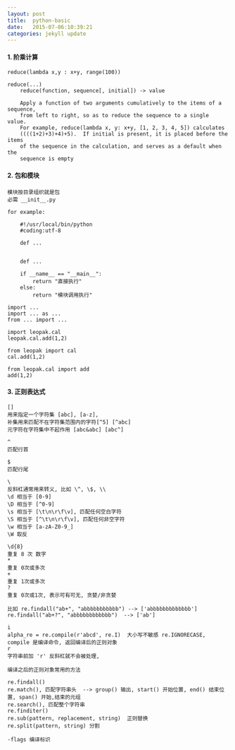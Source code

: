 ```yaml
---
layout: post
title:  python-basic
date:   2015-07-06:10:39:21
categories: jekyll update
---
```


#### 1. 阶乘计算
	reduce(lambda x,y : x+y, range(100))

	reduce(...)
    	reduce(function, sequence[, initial]) -> value
    
	    Apply a function of two arguments cumulatively to the items of a sequence,
	    from left to right, so as to reduce the sequence to a single value.
	    For example, reduce(lambda x, y: x+y, [1, 2, 3, 4, 5]) calculates
	    ((((1+2)+3)+4)+5).  If initial is present, it is placed before the items
	    of the sequence in the calculation, and serves as a default when the
	    sequence is empty


#### 2. 包和模块
	
	模块按目录组织就是包
	必需 __init__.py

	for example:

		#!/usr/local/bin/python
		#coding:utf-8

		def ...


		def ...

		if __name__ == "__main__":
			return "直接执行"
		else:
			return "模块调用执行"

	import ...
	import ... as ...
	from ... import ...

	import leopak.cal
	leopak.cal.add(1,2)

	from leopak import cal
	cal.add(1,2)

	from leopak.cal import add
	add(1,2)

#### 3. 正则表达式
	
	[]
	用来指定一个字符集 [abc], [a-z], 
	补集用来匹配不在字符集范围内的字符[^5] [^abc]
	元字符在字符集中不起作用 [abc&abc] [abc^]

	^
	匹配行首

	$
	匹配行尾

	\
	反斜杠通常用来转义, 比如 \^, \$, \\
	\d 相当于 [0-9]
	\D 相当于 [^0-9]
	\s 相当于 [\t\n\r\f\v], 匹配任何空白字符
	\S 相当于 [^\t\n\r\f\v], 匹配任何非空字符
	\w 相当于 [a-zA-Z0-9_]
	\W 取反

	\d{8}
	重复 8 次 数字
	*
	重复 0次或多次
	+
	重复 1次或多次
	?
	重复 0次或1次, 表示可有可无, 贪婪/非贪婪

	比如 re.findall("ab+", "abbbbbbbbbbb") --> ['abbbbbbbbbbbbb']
	re.findall("ab+?", "abbbbbbbbbbbb")  --> ['ab']

	i
	alpha_re = re.compile(r'abcd', re.I)  大小写不敏感 re.IGNORECASE,  compile 是编译命令, 返回编译后的正则对象
	r
	字符串前加 'r' 反斜杠就不会被处理,

	编译之后的正则对象常用的方法

	re.findall()
	re.match(), 匹配字符串头  --> group() 输出, start() 开始位置, end() 结束位置, span() 开始,结束的元组
	re.search(), 匹配整个字符串
	re.finditer()
	re.sub(pattern, replacement, string)  正则替换
	re.split(pattern, string) 分割

	-flags 编译标识















































